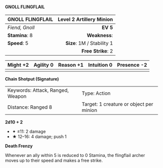 #### GNOLL FLINGFLAIL

| GNOLL FLINGFLAIL | **Level 2 Artillery Minion** |
| :--------------- | ---------------------------: |
| *Fiend, Gnoll*   |                     **EV 5** |
| **Stamina**: 8   |                **Weakness**: |
| **Speed**: 5     |   **Size**: 1M / Stability 1 |
|                  |           **Free Strike**: 2 |

| **Might** +2 | **Agility** 0 | **Reason** +1 | **Intuition** 0 | **Presence** -2 |
| ------------ | ------------- | ------------- | --------------- | --------------- |
|              |               |               |                 |                 |

**Chain Shotput (Signature)**

|                                  |                                         |
| :------------------------------- | :-------------------------------------- |
| Keywords: Attack, Ranged, Weapon | Type: Action                            |
| Distance: Ranged 8               | Target: 1 creature or object per minion |

**2d10 + 2**

- ✦ ≤11: 2 damage
- ★ 12–16: 4 damage; push 1

**Death Frenzy**

Whenever an ally within 5 is reduced to 0 Stamina, the flingflail archer moves up to their speed and makes a free strike.
